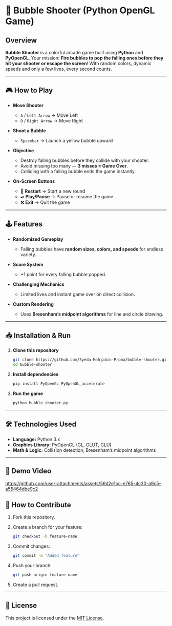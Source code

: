 # 🔵 Bubble Shooter (Python OpenGL Game)

## Overview

**Bubble Shooter** is a colorful arcade game built using **Python** and **PyOpenGL**.
Your mission: **Fire bubbles to pop the falling ones before they hit your shooter or escape the screen**!
With random colors, dynamic speeds and only a few lives, every second counts.

---

## 🎮 How to Play

* **Move Shooter**

  * `A` / `Left Arrow` → Move Left
  * `D` / `Right Arrow` → Move Right

* **Shoot a Bubble**

  * `Spacebar` → Launch a yellow bubble upward

* **Objective**

  * Destroy falling bubbles before they collide with your shooter.
  * Avoid missing too many — **3 misses = Game Over**.
  * Colliding with a falling bubble ends the game instantly.

* **On-Screen Buttons**

  * 🔄 **Restart** → Start a new round
  * ⏯ **Play/Pause** → Pause or resume the game
  * ❌ **Exit** → Quit the game

---

## 🕹 Features

* **Randomized Gameplay**

  * Falling bubbles have **random sizes, colors, and speeds** for endless variety.

* **Score System**

  * +1 point for every falling bubble popped.

* **Challenging Mechanics**

  * Limited lives and instant game over on direct collision.

* **Custom Rendering**

  * Uses **Bresenham’s midpoint algorithms** for line and circle drawing.

---

## 📥 Installation & Run

1. **Clone this repository**

   ```bash
   git clone https://github.com/Syeda-Mahjabin-Proma/bubble-shooter.git
   cd bubble-shooter
   ```

2. **Install dependencies**

   ```bash
   pip install PyOpenGL PyOpenGL_accelerate
   ```

3. **Run the game**

   ```bash
   python bubble_shooter.py
   ```

---

## 🛠 Technologies Used

* **Language:** Python 3.x
* **Graphics Library:** PyOpenGL (GL, GLUT, GLU)
* **Math & Logic:** Collision detection, Bresenham’s midpoint algorithms

---

## 🎥 Demo Video



https://github.com/user-attachments/assets/56d2e1bc-e765-4c30-a9c5-a55464dbe9c2



## 🤝 How to Contribute

1. Fork this repository.
2. Create a branch for your feature:

   ```bash
   git checkout -b feature-name
   ```
3. Commit changes:

   ```bash
   git commit -m "Added feature"
   ```
4. Push your branch:

   ```bash
   git push origin feature-name
   ```
5. Create a pull request.

---

## 📜 License

This project is licensed under the [MIT License](https://opensource.org/licenses/MIT).
